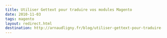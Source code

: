 ```yaml
---
title: Utiliser Gettext pour traduire vos modules Magento
date: 2010-11-03
tags: magento
layout: redirect.html
destination: http://arnaudligny.fr/blog/utiliser-gettext-pour-traduire-vos-modules-magento/
---
```

